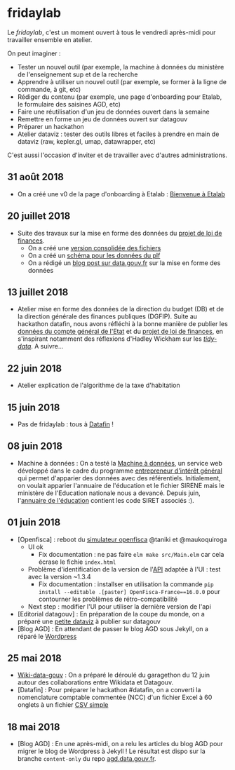 # fridaylab

Le *fridaylab*, c'est un moment ouvert à tous le vendredi après-midi pour travailler ensemble en atelier.

On peut imaginer : 

- Tester un nouvel outil (par exemple, la machine à données du ministère de l'enseignement sup et de la recherche 
- Apprendre à utiliser un nouvel outil (par exemple, se former à la ligne de commande, à git, etc)
- Rédiger du contenu (par exemple, une page d'onboarding pour Etalab, le formulaire des saisines AGD, etc) 
- Faire une réutilisation d'un jeu de données ouvert dans la semaine
- Remettre en forme un jeu de données ouvert sur datagouv
- Préparer un hackathon
- Atelier dataviz : tester des outils libres et faciles à prendre en main de dataviz (raw, kepler.gl, umap, datawrapper, etc)

C'est aussi l'occasion d'inviter et de travailler avec d'autres administrations.

## 31 août 2018

* On a créé une v0 de la page d'onboarding à Etalab : [Bienvenue à Etalab](https://github.com/etalab/etalab/blob/master/bienvenue.md)

## 20 juillet 2018 

- Suite des travaux sur la mise en forme des données du [projet de loi de finances](https://www.data.gouv.fr/fr/datasets/projet-de-loi-de-finances-pour-2018-plf-2018-donnees-du-plf-et-des-annexes-projet-annuel-de-performance-pap/#discussion-5b51fed1c751df5e3f17d951).
  - On a créé une [version consolidée des fichiers](https://github.com/etalab/plf/blob/master/budgets_retraites.csv)
  - On a créé un [schéma pour les données du plf](https://github.com/etalab/schema.data.gouv.fr/tree/master/plf)
  - On a rédigé un [blog post sur data.gouv.fr](https://www.data.gouv.fr/fr/posts/comment-mettre-en-forme-des-donnees-tabulaires-lexemple-des-donnees-du-projet-de-loi-de-finances-1/) sur la mise en forme des données

## 13 juillet 2018 

- Atelier mise en forme des données de la direction du budget (DB) et de la direction générale des finances publiques (DGFIP). Suite au hackathon datafin, nous avons réfléchi à la bonne manière de publier les [données du compte général de l'Etat](https://www.data.gouv.fr/fr/datasets/donnees-de-comptabilite-generale-de-letat/) et du [projet de loi de finances](https://www.data.gouv.fr/fr/datasets/projet-de-loi-de-finances-pour-2018-plf-2018-donnees-du-plf-et-des-annexes-projet-annuel-de-performance-pap/), en s'inspirant notamment des réflexions d'Hadley Wickham sur les [*tidy-data*](http://vita.had.co.nz/papers/tidy-data.pdf). A suivre...

## 22 juin 2018 

- Atelier explication de l'algorithme de la taxe d'habitation

## 15 juin 2018 

- Pas de fridaylab : tous à [Datafin](https://datafin.fr/) !

## 08 juin 2018 

* Machine à données : On a testé la [Machine à données](http://51.15.221.77/index.php/Home), un service web développé dans le cadre du programme [entrepreneur d'intérêt général](https://github.com/entrepreneur-interet-general) qui permet d'apparier des données avec des référentiels. Initialement, on voulait apparier l'annuaire de l'éducation et le fichier SIRENE mais le ministère de l'Education nationale nous a devancé. Depuis juin, l'[annuaire de l'éducation](https://data.education.gouv.fr/explore/dataset/fr-en-annuaire-education/?disjunctive.type_etablissement) contient les code SIRET associés :).

## 01 juin 2018

* [Openfisca] : reboot du [simulateur openfisca](https://github.com/openfisca/demonstrator) @taniki et @maukoquiroga
  - UI ok
    - Fix documentation : ne pas faire `elm make src/Main.elm` car cela écrase le fichie `index.html`
  - Problème d'identification de la version de l'[API](https://github.com/openfisca/openfisca-web-api) adaptée à l'UI : test avec la version ~1.3.4
    - Fix documentation : installser en utilisation la commande `pip install --editable .[paster] OpenFisca-France==16.0.0` pour contourner les problèmes de rétro-compatibilité
  - Next step : modifier l'UI pour utiliser la dernière version de l'api
* [Editorial datagouv] : En préparation de la coupe du monde, on a préparé une [petite dataviz](https://github.com/pachevalier/coupedumonde) à publier sur datagouv
* [Blog AGD] : En attendant de passer le blog AGD sous Jekyll, on a réparé le [Wordpress](https://agd.data.gouv.fr/)

## 25 mai 2018 

* [Wiki-data-gouv](https://github.com/etalab/wiki-data-gouv) : On a préparé le déroulé du garagethon du 12 juin autour des collaborations entre Wikidata et Datagouv.
* [Datafin] : Pour préparer le hackathon #datafin, on a converti la nomenclature comptable commentée (NCC) d'un fichier Excel à 60 onglets à un fichier [CSV simple](https://github.com/pachevalier/tidycge/blob/master/data-raw/tidy_ncc.csv)

## 18 mai 2018

* [Blog AGD] : En une après-midi, on a relu les articles du blog AGD pour migrer le blog de Wordpress à Jekyll ! Le résultat est dispo sur la branche `content-only` du repo [agd.data.gouv.fr](https://github.com/etalab/agd.data.gouv.fr/tree/content-only).
